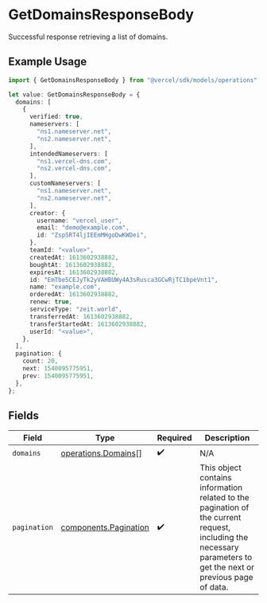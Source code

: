 # GetDomainsResponseBody

Successful response retrieving a list of domains.

## Example Usage

```typescript
import { GetDomainsResponseBody } from "@vercel/sdk/models/operations";

let value: GetDomainsResponseBody = {
  domains: [
    {
      verified: true,
      nameservers: [
        "ns1.nameserver.net",
        "ns2.nameserver.net",
      ],
      intendedNameservers: [
        "ns1.vercel-dns.com",
        "ns2.vercel-dns.com",
      ],
      customNameservers: [
        "ns1.nameserver.net",
        "ns2.nameserver.net",
      ],
      creator: {
        username: "vercel_user",
        email: "demo@example.com",
        id: "ZspSRT4ljIEEmMHgoDwKWDei",
      },
      teamId: "<value>",
      createdAt: 1613602938882,
      boughtAt: 1613602938882,
      expiresAt: 1613602938882,
      id: "EmTbe5CEJyTk2yVAHBUWy4A3sRusca3GCwRjTC1bpeVnt1",
      name: "example.com",
      orderedAt: 1613602938882,
      renew: true,
      serviceType: "zeit.world",
      transferredAt: 1613602938882,
      transferStartedAt: 1613602938882,
      userId: "<value>",
    },
  ],
  pagination: {
    count: 20,
    next: 1540095775951,
    prev: 1540095775951,
  },
};
```

## Fields

| Field                                                                                                                                                           | Type                                                                                                                                                            | Required                                                                                                                                                        | Description                                                                                                                                                     |
| --------------------------------------------------------------------------------------------------------------------------------------------------------------- | --------------------------------------------------------------------------------------------------------------------------------------------------------------- | --------------------------------------------------------------------------------------------------------------------------------------------------------------- | --------------------------------------------------------------------------------------------------------------------------------------------------------------- |
| `domains`                                                                                                                                                       | [operations.Domains](../../models/operations/domains.md)[]                                                                                                      | :heavy_check_mark:                                                                                                                                              | N/A                                                                                                                                                             |
| `pagination`                                                                                                                                                    | [components.Pagination](../../models/components/pagination.md)                                                                                                  | :heavy_check_mark:                                                                                                                                              | This object contains information related to the pagination of the current request, including the necessary parameters to get the next or previous page of data. |